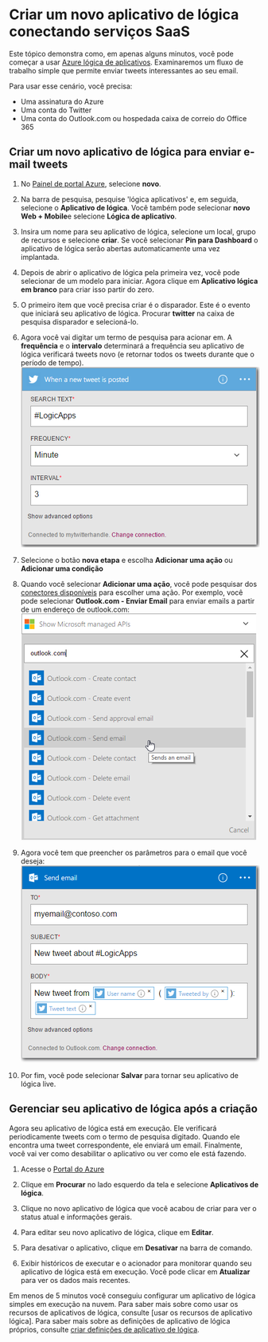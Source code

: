 <properties
    pageTitle="Criar um aplicativo de lógica | Microsoft Azure"
    description="Saiba como criar um aplicativo de lógica conectando serviços SaaS"
    authors="jeffhollan"
    manager="dwrede"
    editor=""
    services="logic-apps"
    documentationCenter=""/>

<tags
    ms.service="logic-apps"
    ms.workload="na"
    ms.tgt_pltfrm="na"
    ms.devlang="na"
    ms.topic="get-started-article"
    ms.date="10/18/2016"
    ms.author="jehollan"/>

# <a name="create-a-new-logic-app-connecting-saas-services"></a>Criar um novo aplicativo de lógica conectando serviços SaaS

Este tópico demonstra como, em apenas alguns minutos, você pode começar a usar [Azure lógica de aplicativos](app-service-logic-what-are-logic-apps.md). Examinaremos um fluxo de trabalho simple que permite enviar tweets interessantes ao seu email.

Para usar esse cenário, você precisa:

- Uma assinatura do Azure
- Uma conta do Twitter
- Uma conta do Outlook.com ou hospedada caixa de correio do Office 365

## <a name="create-a-new-logic-app-to-email-you-tweets"></a>Criar um novo aplicativo de lógica para enviar e-mail tweets

1. No [Painel de portal Azure](https://portal.azure.com), selecione **novo**. 
2. Na barra de pesquisa, pesquise 'lógica aplicativos' e, em seguida, selecione o **Aplicativo de lógica**. Você também pode selecionar **novo** **Web + Mobile**e selecione **Lógica de aplicativo**. 
3. Insira um nome para seu aplicativo de lógica, selecione um local, grupo de recursos e selecione **criar**.  Se você selecionar **Pin para Dashboard** o aplicativo de lógica serão abertas automaticamente uma vez implantada.  
4. Depois de abrir o aplicativo de lógica pela primeira vez, você pode selecionar de um modelo para iniciar.  Agora clique em **Aplicativo lógica em branco** para criar isso partir do zero. 
1. O primeiro item que você precisa criar é o disparador.  Este é o evento que iniciará seu aplicativo de lógica.  Procurar **twitter** na caixa de pesquisa disparador e selecioná-lo.
7. Agora você vai digitar um termo de pesquisa para acionar em.  A **frequência** e o **intervalo** determinará a frequência seu aplicativo de lógica verificará tweets novo (e retornar todos os tweets durante que o período de tempo).
    ![Pesquisa do Twitter](./media/app-service-logic-create-a-logic-app/twittersearch.png)

5. Selecione o botão **nova etapa** e escolha **Adicionar uma ação** ou **Adicionar uma condição**
6. Quando você selecionar **Adicionar uma ação**, você pode pesquisar dos [conectores disponíveis](../connectors/apis-list.md) para escolher uma ação. Por exemplo, você pode selecionar **Outlook.com - Enviar Email** para enviar emails a partir de um endereço de outlook.com:  
    ![Ações](./media/app-service-logic-create-a-logic-app/actions.png)

7. Agora você tem que preencher os parâmetros para o email que você deseja:  ![parâmetros](./media/app-service-logic-create-a-logic-app/parameters.png)

8. Por fim, você pode selecionar **Salvar** para tornar seu aplicativo de lógica live.

## <a name="manage-your-logic-app-after-creation"></a>Gerenciar seu aplicativo de lógica após a criação

Agora seu aplicativo de lógica está em execução. Ele verificará periodicamente tweets com o termo de pesquisa digitado. Quando ele encontra uma tweet correspondente, ele enviará um email. Finalmente, você vai ver como desabilitar o aplicativo ou ver como ele está fazendo.

1. Acesse o [Portal do Azure](https://portal.azure.com)

1. Clique em **Procurar** no lado esquerdo da tela e selecione **Aplicativos de lógica**.

2. Clique no novo aplicativo de lógica que você acabou de criar para ver o status atual e informações gerais.

3. Para editar seu novo aplicativo de lógica, clique em **Editar**.

5. Para desativar o aplicativo, clique em **Desativar** na barra de comando.

1. Exibir históricos de executar e o acionador para monitorar quando seu aplicativo de lógica está em execução.  Você pode clicar em **Atualizar** para ver os dados mais recentes.

Em menos de 5 minutos você conseguiu configurar um aplicativo de lógica simples em execução na nuvem. Para saber mais sobre como usar os recursos de aplicativos de lógica, consulte [usar os recursos de aplicativo lógica]. Para saber mais sobre as definições de aplicativo de lógica próprios, consulte [criar definições de aplicativo de lógica](app-service-logic-author-definitions.md).

<!-- Shared links -->
[Azure portal]: https://portal.azure.com
[Usar os recursos de aplicativo de lógica]: app-service-logic-create-a-logic-app.md
